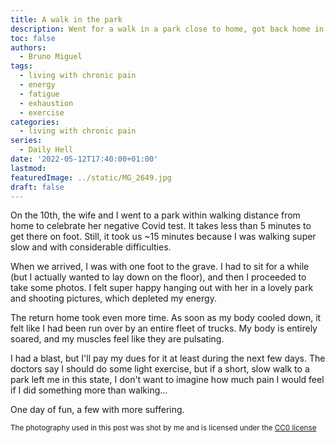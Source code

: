 ```yaml
---
title: A walk in the park
description: Went for a walk in a park close to home, got back home in a ton of pain
toc: false
authors:
  - Bruno Miguel
tags:
  - living with chronic pain
  - energy
  - fatigue
  - exhaustion
  - exercise
categories:
  - living with chronic pain
series:
  - Daily Hell
date: '2022-05-12T17:40:00+01:00'
lastmod:
featuredImage: ../static/MG_2649.jpg
draft: false
---
```


On the 10th, the wife and I went to a park within walking distance from home to celebrate her negative Covid test. It takes less than 5 minutes to get there on foot. Still, it took us ~15 minutes because I was walking super slow and with considerable difficulties.

When we arrived, I was with one foot to the grave. I had to sit for a while (but I actually wanted to lay down on the floor), and then I proceeded to take some photos. I felt super happy hanging out with her in a lovely park and shooting pictures, which depleted my energy.

The return home took even more time. As soon as my body cooled down, it felt like I had been run over by an entire fleet of trucks. My body is entirely soared, and my muscles feel like they are pulsating.

I had a blast, but I'll pay my dues for it at least during the next few days. The doctors say I should do some light exercise, but if a short, slow walk to a park left me in this state, I don't want to imagine how much pain I would feel if I did something more than walking...

One day of fun, a few with more suffering.

<small>The photography used in this post was shot by me and is licensed under the [CC0 license](https://creativecommons.org/publicdomain/zero/1.0/deed.en)</small>
